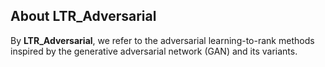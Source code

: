 
## About LTR_Adversarial
By **LTR_Adversarial**, we refer to the adversarial learning-to-rank methods inspired by the generative adversarial network
(GAN) and its variants.
